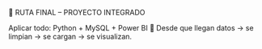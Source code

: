 🚀 RUTA FINAL – PROYECTO INTEGRADO

Aplicar todo: Python + MySQL + Power BI
🧩 Desde que llegan datos → se limpian → se cargan → se visualizan.